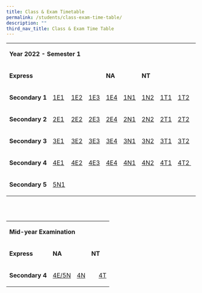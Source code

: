 ```yaml
---
title: Class & Exam Timetable
permalink: /students/class-exam-time-table/
description: ""
third_nav_title: Class & Exam Time Table
---
```

<table border="0" width="672" cellspacing="0" cellpadding="5">
<tbody>
<tr>
<td colspan="11">
<p><strong>Year 2022 - Semester 1</strong></p>
</td>
</tr>
<tr>
<td colspan="4">
<p><strong>Express</strong></p>
</td>
<td colspan="2">
<p><strong>NA</strong></p>
</td>
<td colspan="2">
<p><strong>NT&nbsp;</strong>&nbsp;</p>
</td>
</tr>
<tr>
<td>
<p><strong>Secondary 1</strong></p>
</td>
<td>
<p><a href="https://canberrasec.moe.edu.sg/qql/slot/u150/2021/Students/2022/TT/2022-Sem1-1E1.pdf" target="_blank" rel="noopener">1E1</a></p>
</td>
<td>
<p><a href="https://canberrasec.moe.edu.sg/qql/slot/u150/2021/Students/2022/TT/2022-Sem1-1E2.pdf" target="_blank" rel="noopener">1E2</a></p>
</td>
<td>
<p><a href="https://canberrasec.moe.edu.sg/qql/slot/u150/2021/Students/2022/TT/2022-Sem1-1E3.pdf" target="_blank" rel="noopener">1E3</a></p>
</td>
<td>
<p><a href="https://canberrasec.moe.edu.sg/qql/slot/u150/2021/Students/2022/TT/2022-Sem1-1E4.pdf" target="_blank" rel="noopener">1E4</a></p>
</td>
<td>
<p><a href="https://canberrasec.moe.edu.sg/qql/slot/u150/2021/Students/2022/TT/2022-Sem1-1N1.pdf" target="_blank" rel="noopener">1N1</a></p>
</td>
<td>
<p><a href="https://canberrasec.moe.edu.sg/qql/slot/u150/2021/Students/2022/TT/2022-Sem1-1N2.pdf" target="_blank" rel="noopener">1N2</a></p>
</td>
<td>
<p><a href="https://canberrasec.moe.edu.sg/qql/slot/u150/2021/Students/2022/TT/2022-Sem1-1T1.pdf" target="_blank" rel="noopener">1T1</a></p>
</td>
<td>
<p><a href="https://canberrasec.moe.edu.sg/qql/slot/u150/2021/Students/2022/TT/2022-Sem1-1T2.pdf" target="_blank" rel="noopener">1T2</a>&nbsp;</p>
</td>
</tr>
<tr>
<td>
<p><strong>Secondary 2</strong></p>
</td>
<td>
<p><a href="https://canberrasec.moe.edu.sg/qql/slot/u150/2021/Students/2022/TT/2022-Sem1-2E1.pdf" target="_blank" rel="noopener">2E1</a></p>
</td>
<td>
<p><a href="https://canberrasec.moe.edu.sg/qql/slot/u150/2021/Students/2022/TT/2022-Sem1-2E2.pdf" target="_blank" rel="noopener">2E2</a></p>
</td>
<td>
<p><a href="https://canberrasec.moe.edu.sg/qql/slot/u150/2021/Students/2022/TT/2022-Sem1-2E3.pdf" target="_blank" rel="noopener">2E3</a></p>
</td>
<td>
<p><a href="https://canberrasec.moe.edu.sg/qql/slot/u150/2021/Students/2022/TT/2022-Sem1-2E4.pdf" target="_blank" rel="noopener">2E4</a></p>
</td>
<td>
<p><a href="https://canberrasec.moe.edu.sg/qql/slot/u150/2021/Students/2022/TT/2022-Sem1-2N1.pdf" target="_blank" rel="noopener">2N1</a></p>
</td>
<td>
<p><a href="https://canberrasec.moe.edu.sg/qql/slot/u150/2021/Students/2022/TT/2022-Sem1-2N2.pdf" target="_blank" rel="noopener">2N2</a></p>
</td>
<td>
<p><a href="https://canberrasec.moe.edu.sg/qql/slot/u150/2021/Students/2022/TT/2022-Sem1-2T1.pdf" target="_blank" rel="noopener">2T1</a></p>
</td>
<td>
<p><a href="https://canberrasec.moe.edu.sg/qql/slot/u150/2021/Students/2022/TT/2022-Sem1-2T2.pdf" target="_blank" rel="noopener">2T2</a></p>
</td>
</tr>
<tr>
<td>
<p><strong>Secondary 3</strong></p>
</td>
<td>
<p><a href="https://canberrasec.moe.edu.sg/qql/slot/u150/2021/Students/2022/TT/2022-Sem1-3E1.pdf" target="_blank" rel="noopener">3E1</a></p>
</td>
<td>
<p><a href="https://canberrasec.moe.edu.sg/qql/slot/u150/2021/Students/2022/TT/2022-Sem1-3E2.pdf" target="_blank" rel="noopener">3E2</a></p>
</td>
<td>
<p><a href="https://canberrasec.moe.edu.sg/qql/slot/u150/2021/Students/2022/TT/2022-Sem1-3E3.pdf" target="_blank" rel="noopener">3E3</a></p>
</td>
<td>
<p><a href="https://canberrasec.moe.edu.sg/qql/slot/u150/2021/Students/2022/TT/2022-Sem1-3E4.pdf" target="_blank" rel="noopener">3E4</a></p>
</td>
<td>
<p><a href="https://canberrasec.moe.edu.sg/qql/slot/u150/2021/Students/2022/TT/2022-Sem1-3N1.pdf" target="_blank" rel="noopener">3N1</a></p>
</td>
<td>
<p><a href="https://canberrasec.moe.edu.sg/qql/slot/u150/2021/Students/2022/TT/2022-Sem1-3N2.pdf" target="_blank" rel="noopener">3N2</a></p>
</td>
<td>
<p><a href="https://canberrasec.moe.edu.sg/qql/slot/u150/2021/Students/2022/TT/2022-Sem1-3T1.pdf" target="_blank" rel="noopener">3T1</a></p>
</td>
<td>
<p><a href="https://canberrasec.moe.edu.sg/qql/slot/u150/2021/Students/2022/TT/2022-Sem1-3T2.pdf" target="_blank" rel="noopener">3T2</a></p>
</td>
</tr>
<tr>
<td>
<p><strong>Secondary 4</strong></p>
</td>
<td>
<p><a href="https://canberrasec.moe.edu.sg/qql/slot/u150/2021/Students/2022/TT/2022-Sem1-4E1.pdf" target="_blank" rel="noopener">4E1</a></p>
</td>
<td>
<p><a href="https://canberrasec.moe.edu.sg/qql/slot/u150/2021/Students/2022/TT/2022-Sem1-4E2.pdf" target="_blank" rel="noopener">4E2</a></p>
</td>
<td>
<p><a href="https://canberrasec.moe.edu.sg/qql/slot/u150/2021/Students/2022/TT/2022-Sem1-4E3.pdf" target="_blank" rel="noopener">4E3</a></p>
</td>
<td>
<p><a href="https://canberrasec.moe.edu.sg/qql/slot/u150/2021/Students/2022/TT/2022-Sem1-4E4.pdf" target="_blank" rel="noopener">4E4</a></p>
</td>
<td>
<p><a href="https://canberrasec.moe.edu.sg/qql/slot/u150/2021/Students/2022/TT/2022-Sem1-4N1.pdf" target="_blank" rel="noopener">4N1</a></p>
</td>
<td>
<p><a href="https://canberrasec.moe.edu.sg/qql/slot/u150/2021/Students/2022/TT/2022-Sem1-4N2.pdf" target="_blank" rel="noopener">4N2</a></p>
</td>
<td>
<p><a href="https://canberrasec.moe.edu.sg/qql/slot/u150/2021/Students/2022/TT/2022-Sem1-4T1.pdf" target="_blank" rel="noopener">4T1</a></p>
</td>
<td>
<p><a href="https://canberrasec.moe.edu.sg/qql/slot/u150/2021/Students/2022/TT/2022-Sem1-4T2.pdf" target="_blank" rel="noopener">4T2&nbsp;</a>&nbsp;</p>
</td>
</tr>
<tr>
<td>
<p><strong>Secondary 5</strong></p>
</td>
<td>
<p><a href="https://canberrasec.moe.edu.sg/qql/slot/u150/2021/Students/2022/TT/2022-Sem1-5N1.pdf" target="_blank" rel="noopener">5N1</a></p>
</td>
</tr>
</tbody>
</table>
<p><br /><br /></p>
<table border="0" width="672" cellspacing="0" cellpadding="5">
<tbody>
<tr>
<td colspan="11">
<p><strong>Mid-year Examination</strong></p>
</td>
</tr>
<tr>
<td colspan="4">
<p><strong>Express</strong></p>
</td>
<td colspan="2">
<p><strong>NA</strong></p>
</td>
<td colspan="2">
<p><strong>NT</strong></p>
</td>
</tr>
<tr>
<td>
<p><strong>Secondary 4</strong></p>
</td>
<td colspan="4">
<p><a href="https://canberrasec.moe.edu.sg/qql/slot/u150/Students/2022/TT/4E5N%20MID%20YR%20EXAM%20TT.pdf" target="_blank" rel="noopener">4E/5N</a></p>
</td>
<td colspan="2">
<p><a href="https://canberrasec.moe.edu.sg/qql/slot/u150/Students/2022/TT/4NA%20MID%20YR%20EXAM%20TT.pdf" target="_blank" rel="noopener">4N</a></p>
</td>
<td colspan="2">
<p><a href="https://canberrasec.moe.edu.sg/qql/slot/u150/Students/2022/TT/4T%20MID%20YR%20EXAM%20TT.pdf" target="_blank" rel="noopener">4T</a></p>
</td>
</tr>
</tbody>
</table>